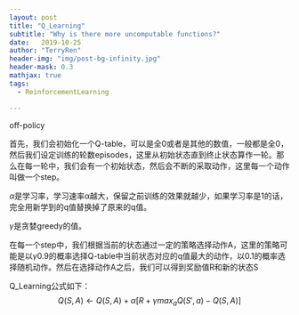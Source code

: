 ```yaml
---
layout: post
title: "Q_Learning"
subtitle: "Why is there more uncomputable functions?"
date:   2019-10-25
author: "TerryRen"
header-img: "img/post-bg-infinity.jpg"
header-mask: 0.3
mathjax: true
tags:
  - ReinforcementLearning

---
```

off-policy

首先，我们会初始化一个Q-table，可以是全0或者是其他的数值，一般都是全0，然后我们设定训练的轮数episodes，这里从初始状态直到终止状态算作一轮。那么在每一轮中，我们会有一个初始状态，然后会不断的采取动作，这里每一个动作叫做一个step。

$\alpha$是学习率，学习速率α越大，保留之前训练的效果就越少，如果学习率是1的话，完全用新学到的q值替换掉了原来的q值。

$\gamma$是贪婪greedy的值。

在每一个step中，我们根据当前的状态通过一定的策略选择动作A，这里的策略可能是以$\gamma$0.9的概率选择Q-table中当前状态对应的q值最大的动作，以0.1的概率选择随机动作。然后在选择动作A之后，我们可以得到奖励值R和新的状态S

Q_Learning公式如下：
$$
Q(S,A) \leftarrow Q(S,A)+\alpha[R+\gamma max_aQ(S',a)-Q(S,A)]
$$

